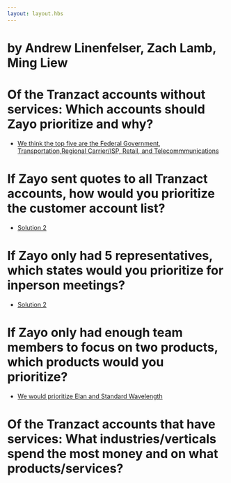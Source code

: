 ```yaml
---
layout: layout.hbs
---
```


# by Andrew Linenfelser, Zach Lamb, Ming Liew

# Of the Tranzact accounts without services: Which accounts should Zayo prioritize and why?
- [We think the top five are the Federal Government, Transportation,Regional Carrier/ISP, Retail, and Telecommmunications](http://linenfelser.github.io/book3/week13/team/zayoII.html)
# If Zayo sent quotes to all Tranzact accounts, how would you prioritize the customer account list?
- [Solution 2](http://zachlamb.github.io/book3/week13/team/mingTeam/zayo2.html)
# If Zayo only had 5 representatives, which states would you prioritize for in­person meetings?
- [Solution 2](http://zachlamb.github.io/book3/week13/team/mingTeam/zayo2.html)
# If Zayo only had enough team members to focus on two products, which products would you prioritize?
- [We would prioritize Elan and Standard Wavelength](http://zachlamb.github.io/book3/week13/team/zayo2.html)
# Of the Tranzact accounts that have services: What industries/verticals spend the most money and on what products/services?

